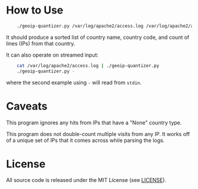 # How to Use

```bash
    ./geoip-quantizer.py /var/log/apache2/access.log /var/log/apache2/access,log.1
```

It should produce a sorted list of country name, country code,
and count of lines (IPs) from that country.

It can also operate on streamed input:

```bash
    cat /var/log/apache2/access.log | ./geoip-quantizer.py
    ./geoip-quantizer.py -
```

where the second example using `-` will read from `stdin`.

# Caveats

This program ignores any hits from IPs that have a "None" country type.

This program does not double-count multiple visits from any IP.  It works
off of a unique set of IPs that it comes across while parsing the logs.

# License

All source code is released under the MIT License (see [LICENSE](LICENSE)).
